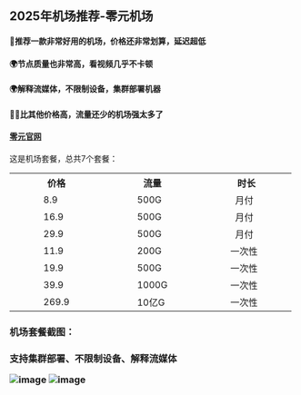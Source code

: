 ## **2025年机场推荐**-零元机场

<h4>🚀推荐一款非常好用的机场，价格还非常划算，延迟超低</h4>
<h4>🌍节点质量也非常高，看视频几乎不卡顿</h4>
<h4>🌍解释流媒体，不限制设备，集群部署机器</h4>
<h4>🧘‍♀️比其他价格高，流量还少的机场强太多了</h4>

<h4><a href="https://xn--z4q48lcvpsq0c.com/#/dashboard" target="_blank">零元官网</a></h4>

这是机场套餐，总共7个套餐：<br>
<table>
    <tr>
      <th>&nbsp&nbsp&nbsp&nbsp&nbsp&nbsp&nbsp&nbsp&nbsp&nbsp&nbsp&nbsp价格&nbsp&nbsp&nbsp&nbsp&nbsp&nbsp&nbsp&nbsp&nbsp&nbsp&nbsp&nbsp</th>
      <th>&nbsp&nbsp&nbsp&nbsp&nbsp&nbsp&nbsp&nbsp&nbsp&nbsp&nbsp&nbsp流量&nbsp&nbsp&nbsp&nbsp&nbsp&nbsp&nbsp&nbsp&nbsp&nbsp&nbsp&nbsp</th>
      <th>&nbsp&nbsp&nbsp&nbsp&nbsp&nbsp&nbsp&nbsp&nbsp&nbsp&nbsp&nbsp时长&nbsp&nbsp&nbsp&nbsp&nbsp&nbsp&nbsp&nbsp&nbsp&nbsp&nbsp&nbsp</th>
    </tr>
    <tr>
      <td>&nbsp&nbsp&nbsp&nbsp&nbsp&nbsp&nbsp&nbsp&nbsp&nbsp&nbsp&nbsp8.9&nbsp&nbsp&nbsp&nbsp&nbsp&nbsp&nbsp&nbsp&nbsp&nbsp&nbsp&nbsp</td>
      <td>&nbsp&nbsp&nbsp&nbsp&nbsp&nbsp&nbsp&nbsp&nbsp&nbsp&nbsp&nbsp500G&nbsp&nbsp&nbsp&nbsp&nbsp&nbsp&nbsp&nbsp&nbsp&nbsp&nbsp&nbsp</td>
      <td>&nbsp&nbsp&nbsp&nbsp&nbsp&nbsp&nbsp&nbsp&nbsp&nbsp&nbsp&nbsp月付&nbsp&nbsp&nbsp&nbsp&nbsp&nbsp&nbsp&nbsp&nbsp&nbsp&nbsp&nbsp</td>
    </tr>
    <tr>
      <td>&nbsp&nbsp&nbsp&nbsp&nbsp&nbsp&nbsp&nbsp&nbsp&nbsp&nbsp&nbsp16.9&nbsp&nbsp&nbsp&nbsp&nbsp&nbsp&nbsp&nbsp&nbsp&nbsp&nbsp&nbsp</td>
      <td>&nbsp&nbsp&nbsp&nbsp&nbsp&nbsp&nbsp&nbsp&nbsp&nbsp&nbsp&nbsp500G&nbsp&nbsp&nbsp&nbsp&nbsp&nbsp&nbsp&nbsp&nbsp&nbsp&nbsp&nbsp</td>
      <td>&nbsp&nbsp&nbsp&nbsp&nbsp&nbsp&nbsp&nbsp&nbsp&nbsp&nbsp&nbsp月付&nbsp&nbsp&nbsp&nbsp&nbsp&nbsp&nbsp&nbsp&nbsp&nbsp&nbsp&nbsp</td>
    </tr>
    <tr>
      <td>&nbsp&nbsp&nbsp&nbsp&nbsp&nbsp&nbsp&nbsp&nbsp&nbsp&nbsp&nbsp29.9&nbsp&nbsp&nbsp&nbsp&nbsp&nbsp&nbsp&nbsp&nbsp&nbsp&nbsp&nbsp</td>
      <td>&nbsp&nbsp&nbsp&nbsp&nbsp&nbsp&nbsp&nbsp&nbsp&nbsp&nbsp&nbsp500G&nbsp&nbsp&nbsp&nbsp&nbsp&nbsp&nbsp&nbsp&nbsp&nbsp&nbsp&nbsp</td>
      <td>&nbsp&nbsp&nbsp&nbsp&nbsp&nbsp&nbsp&nbsp&nbsp&nbsp&nbsp&nbsp月付&nbsp&nbsp&nbsp&nbsp&nbsp&nbsp&nbsp&nbsp&nbsp&nbsp&nbsp&nbsp</td>
    </tr>
    <tr>
      <td>&nbsp&nbsp&nbsp&nbsp&nbsp&nbsp&nbsp&nbsp&nbsp&nbsp&nbsp&nbsp11.9&nbsp&nbsp&nbsp&nbsp&nbsp&nbsp&nbsp&nbsp&nbsp&nbsp&nbsp&nbsp</td>
      <td>&nbsp&nbsp&nbsp&nbsp&nbsp&nbsp&nbsp&nbsp&nbsp&nbsp&nbsp&nbsp200G&nbsp&nbsp&nbsp&nbsp&nbsp&nbsp&nbsp&nbsp&nbsp&nbsp&nbsp&nbsp</td>
      <td>&nbsp&nbsp&nbsp&nbsp&nbsp&nbsp&nbsp&nbsp&nbsp&nbsp一次性&nbsp&nbsp&nbsp&nbsp&nbsp&nbsp&nbsp&nbsp&nbsp&nbsp&nbsp&nbsp</td>
    </tr>
    <tr>
      <td>&nbsp&nbsp&nbsp&nbsp&nbsp&nbsp&nbsp&nbsp&nbsp&nbsp&nbsp&nbsp19.9&nbsp&nbsp&nbsp&nbsp&nbsp&nbsp&nbsp&nbsp&nbsp&nbsp&nbsp&nbsp</td>
      <td>&nbsp&nbsp&nbsp&nbsp&nbsp&nbsp&nbsp&nbsp&nbsp&nbsp&nbsp&nbsp500G&nbsp&nbsp&nbsp&nbsp&nbsp&nbsp&nbsp&nbsp&nbsp&nbsp&nbsp&nbsp</td>
      <td>&nbsp&nbsp&nbsp&nbsp&nbsp&nbsp&nbsp&nbsp&nbsp&nbsp一次性&nbsp&nbsp&nbsp&nbsp&nbsp&nbsp&nbsp&nbsp&nbsp&nbsp&nbsp&nbsp</td>
    </tr>
    <tr>
      <td>&nbsp&nbsp&nbsp&nbsp&nbsp&nbsp&nbsp&nbsp&nbsp&nbsp&nbsp&nbsp39.9&nbsp&nbsp&nbsp&nbsp&nbsp&nbsp&nbsp&nbsp&nbsp&nbsp&nbsp&nbsp</td>
      <td>&nbsp&nbsp&nbsp&nbsp&nbsp&nbsp&nbsp&nbsp&nbsp&nbsp&nbsp&nbsp1000G&nbsp&nbsp&nbsp&nbsp&nbsp&nbsp&nbsp&nbsp&nbsp&nbsp&nbsp&nbsp</td>
      <td>&nbsp&nbsp&nbsp&nbsp&nbsp&nbsp&nbsp&nbsp&nbsp&nbsp一次性&nbsp&nbsp&nbsp&nbsp&nbsp&nbsp&nbsp&nbsp&nbsp&nbsp&nbsp&nbsp</td>
    </tr> 
     <tr>
       <td>&nbsp&nbsp&nbsp&nbsp&nbsp&nbsp&nbsp&nbsp&nbsp&nbsp&nbsp&nbsp269.9&nbsp&nbsp&nbsp&nbsp&nbsp&nbsp&nbsp&nbsp&nbsp&nbsp&nbsp&nbsp</td>
       <td>&nbsp&nbsp&nbsp&nbsp&nbsp&nbsp&nbsp&nbsp&nbsp&nbsp&nbsp&nbsp10亿G&nbsp&nbsp&nbsp&nbsp&nbsp&nbsp&nbsp&nbsp&nbsp&nbsp&nbsp&nbsp</td>
       <td>&nbsp&nbsp&nbsp&nbsp&nbsp&nbsp&nbsp&nbsp&nbsp&nbsp一次性&nbsp&nbsp&nbsp&nbsp&nbsp&nbsp&nbsp&nbsp&nbsp&nbsp&nbsp&nbsp</td>
    </tr>    
  </tbody>
</table>


<h3>机场套餐截图：<h3>
支持集群部署、不限制设备、解释流媒体

![image](https://img.xxxh.de/1749117572577.png)
![image](https://img.xxxh.de/1749117780615.png)
